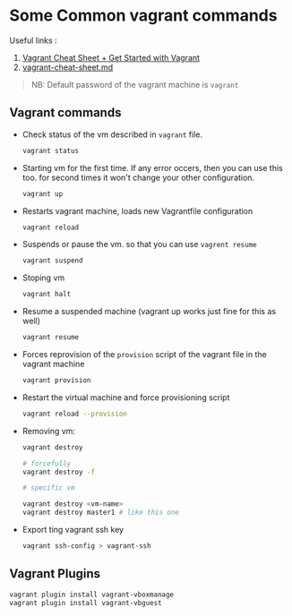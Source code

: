 # Some Common vagrant commands

Useful links :

1. [Vagrant Cheat Sheet + Get Started with Vagrant](https://www.pluralsight.com/resources/blog/cloud/vagrant-cheat-sheet-get-started-with-vagrant)
2. [vagrant-cheat-sheet.md](https://gist.github.com/ashikMostofaTonmoy/2990e9036f58d81fe04a4578b965fb72)

> NB: Default password of the vagrant machine is `vagrant`

## Vagrant commands

* Check status of the vm described in `vagrant` file.

    ```sh
    vagrant status
    ```

* Starting vm for the first time. If any error occers, then you can use this too. for second times it won't change your other configuration.

    ```sh
    vagrant up
    ```

* Restarts vagrant machine, loads new Vagrantfile configuration

    ```sh
    vagrant reload
    ```

* Suspends or pause the vm. so that you can use `vagrent resume`

    ```sh
    vagrant suspend
    ```

* Stoping vm

    ```sh
    vagrant halt
    ```

* Resume a suspended machine (vagrant up works just fine for this as well)

    ```sh
    vagrant resume
    ```

* Forces reprovision of the `provision` script of the vagrant file in the vagrant machine

    ```sh
    vagrant provision 
    ```

* Restart the virtual machine and force provisioning script

    ```sh
    vagrant reload --provision
    ```

* Removing vm:

    ```sh
    vagrant destroy

    # forcefully
    vagrant destroy -f 

    # specific vm 

    vagrant destroy <vm-name>
    vagrant destroy master1 # like this one

    ```

* Export ting vagrant ssh key

    ```sh
    vagrant ssh-config > vagrant-ssh
    ```

## Vagrant Plugins

```sh
vagrant plugin install vagrant-vboxmanage
vagrant plugin install vagrant-vbguest
```

